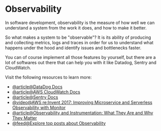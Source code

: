 # Observability

In software development, observability is the measure of how well we can understand a system from the work it does, and how to make it better.

So what makes a system to be "observable"? It is its ability of producing and collecting metrics, logs and traces in order for us to understand what happens under the hood and identify issues and bottlenecks faster.

You can of course implement all those features by yourself, but there are a lot of softwares out there that can help you with it like Datadog, Sentry and CloudWatch.

Visit the following resources to learn more:

- [@article@DataDog Docs](https://docs.datadoghq.com/)
- [@article@AWS CloudWatch Docs](https://aws.amazon.com/cloudwatch/getting-started/)
- [@article@Sentry Docs](https://docs.sentry.io/)
- [@video@AWS re:Invent 2017: Improving Microservice and Serverless Observability with Monitor](https://www.youtube.com/watch?v=Wx0SHRb2xcI)
- [@article@Observability and Instrumentation: What They Are and Why They Matter](https://newrelic.com/blog/best-practices/observability-instrumentation)
- [@feed@Explore top posts about Observability](https://app.daily.dev/tags/observability?ref=roadmapsh)
